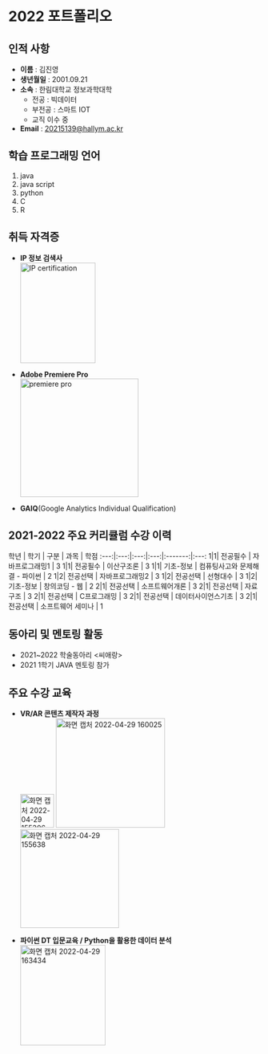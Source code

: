 
# 2022 포트폴리오


## 인적&nbsp;사항
- **이름** : 김진영 <br>
- **생년월일** : 2001.09.21<br>
- **소속** : 한림대학교 정보과학대학 <br>
  - 전공 : 빅데이터 <br>
  - 부전공 : 스마트 IOT <br>
  - 교직 이수 중 <br>
- **Email** : 20215139@hallym.ac.kr

## 학습 프로그래밍 언어
1. java
2. java script
3. python
4. C
5. R

## 취득 자격증
- **IP 정보 검색사** <br>
  <img width="150" height = "200" alt="IP certification" src="https://user-images.githubusercontent.com/80821610/165900566-4276382a-4af8-45ce-8271-1ffe5a083c37.png">

- **Adobe Premiere Pro** <br>
  <img width="236" alt="premiere pro" src="https://user-images.githubusercontent.com/80821610/165899223-00e631dd-fc7f-47ca-b4a6-d3daad91330a.png">
  
- **GAIQ**(Google Analytics Individual Qualification) <br>
 
## 2021-2022 주요 커리큘럼 수강 이력


 학년 | 학기 | 구분 | 과목 | 학점 
:---:|:---:|:---:|:---:|:-------:|:---:
1|1| 전공필수 | 자바프로그래밍1 | 3 
1|1| 전공필수 | 이산구조론 | 3 
1|1| 기초-정보 | 컴퓨팅사고와 문제해결 - 파이썬 | 2 
1|2| 전공선택 | 자바프로그래밍2 | 3 
1|2| 전공선택 | 선형대수 | 3 
1|2| 기초-정보 | 창의코딩 - 웹 | 2 
2|1| 전공선택 | 소프트웨어개론 | 3 
2|1| 전공선택 | 자료구조 | 3 
2|1| 전공선택 | C프로그래밍 | 3 
2|1| 전공선택 | 데이터사이언스기초 | 3 
2|1| 전공선택 | 소프트웨어 세미나 | 1 


## 동아리 및 멘토링 활동
- 2021~2022 학술동아리 <씨애랑>
- 2021 1학기 JAVA 멘토링 참가


## 주요&nbsp;수강&nbsp;교육 
- **VR/AR 콘텐츠 제작자 과정** <br>
  <img width="67" alt="화면 캡처 2022-04-29 155306" src="https://user-images.githubusercontent.com/80821610/165899871-f3f7e767-dfea-4346-98d6-1196afcceb66.png"> <img width="218" alt="화면 캡처 2022-04-29 160025" src="https://user-images.githubusercontent.com/80821610/165899884-1577bcbc-dd9f-4e4d-996a-226db884d935.png"> <img width="197" alt="화면 캡처 2022-04-29 155638" src="https://user-images.githubusercontent.com/80821610/165899889-53166293-bfe7-4b6b-ba8c-4472a6cb24b6.png">

- **파이썬 DT 입문교육 / Python을 활용한 데이터 분석** <br>
  <img width="170" height = "200" alt="화면 캡처 2022-04-29 163434" src="https://user-images.githubusercontent.com/80821610/165902560-d8f9102f-1e82-4e89-a779-c39286067c35.png">


